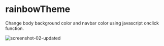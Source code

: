 # rainbowTheme
Change body background color and navbar color using javascript onclick function.

![screenshot-02-updated](https://github.com/SunilKandpal007/rainbowTheme/assets/45088791/2153cfd8-59b4-46c4-9964-d1268c00bc0c)
